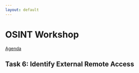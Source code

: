 ```yaml
---
layout: default
---
```


# OSINT Workshop
[Agenda](./index.md)
## Task 6: Identify External Remote Access